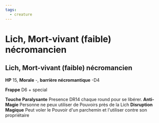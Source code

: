 ```yaml
---
tags:
  - creature
---
```

# Lich, Mort-vivant (faible) nécromancien

## Lich, Mort-vivant (faible) nécromancien

**HP** 15, **Morale** -, **barrière nécromantique** -D4

**Frappe** D6 + special

**Touche Paralysante** Presence DR14 chaque round pour se libérer.
**Anti-Magie** Personne ne peux utiliser de Pouvoirs près de la Lich
**Disruption Magique** Peut voler le Pouvoir d'un parchemin et l'utiliser contre son propriétaire
